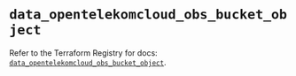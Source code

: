 # `data_opentelekomcloud_obs_bucket_object`

Refer to the Terraform Registry for docs: [`data_opentelekomcloud_obs_bucket_object`](https://registry.terraform.io/providers/opentelekomcloud/opentelekomcloud/1.36.1/docs/data-sources/obs_bucket_object).
